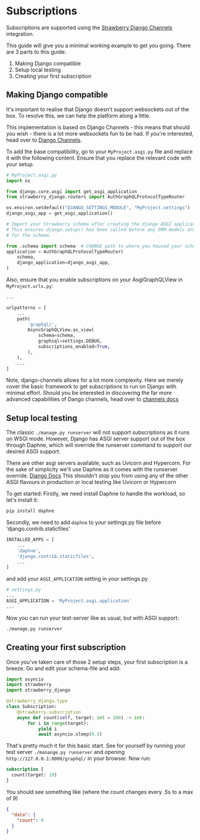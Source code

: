 # Subscriptions

Subscriptions are supported using the
[Strawberry Django Channels](https://strawberry.rocks/docs/integrations/channels) integration.

This guide will give you a minimal working example to get you going.
There are 3 parts to this guide:

1. Making Django compatible
2. Setup local testing
3. Creating your first subscription

## Making Django compatible

It's important to realise that Django doesn't support websockets out of the box.
To resolve this, we can help the platform along a little.

This implementation is based on Django Channels - this means that should you wish - there is a lot more websockets fun to be had. If you're interested, head over to [Django Channels](https://channels.readthedocs.io).

To add the base compatibility, go to your `MyProject.asgi.py` file and replace it with the following content.
Ensure that you replace the relevant code with your setup.

```python
# MyProject.asgi.py
import os

from django.core.asgi import get_asgi_application
from strawberry_django.routers import AuthGraphQLProtocolTypeRouter

os.environ.setdefault("DJANGO_SETTINGS_MODULE", "MyProject.settings")  # CHANGE the project name
django_asgi_app = get_asgi_application()

# Import your Strawberry schema after creating the django ASGI application
# This ensures django.setup() has been called before any ORM models are imported
# for the schema.

from .schema import schema  # CHANGE path to where you housed your schema file.
application = AuthGraphQLProtocolTypeRouter(
    schema,
    django_application=django_asgi_app,
)
```

Also, ensure that you enable subscriptions on your AsgiGraphQLView in `MyProject.urls.py`:

```python
...

urlpatterns = [
	...
    path(
        'graphql/',
        AsyncGraphQLView.as_view(
            schema=schema,
            graphiql=settings.DEBUG,
            subscriptions_enabled=True,
        ),
    ),
    ...
]

```

Note, django-channels allows for a lot more complexity. Here we merely cover the basic framework to get subscriptions to run on Django with minimal effort. Should you be interested in discovering the far more advanced capabilities of Dango channels, head over to [channels docs](https://channels.readthedocs.io)

## Setup local testing

The classic `./manage.py runserver` will not support subscriptions as it runs on WSGI mode. However, Django has ASGI server support out of the box through Daphne, which will override the runserver command to support our desired ASGI support.

There are other asgi servers available, such as Uvicorn and Hypercorn. For the sake of simplicity we'll use Daphne as it comes with the runserver override. [Django Docs](https://docs.djangoproject.com/en/4.2/howto/deployment/asgi/daphne/) This shouldn't stop you from using any of the other ASGI flavours in production or local testing like Uvicorn or Hypercorn

To get started: Firstly, we need install Daphne to handle the workload, so let's install it:

```bash
pip install daphne
```

Secondly, we need to add `daphne` to your settings.py file before 'django.contrib.staticfiles'

```python
INSTALLED_APPS = [
	...
    'daphne',
    'django.contrib.staticfiles',
    ...
]
```

and add your `ASGI_APPLICATION` setting in your settings.py

```python
# settings.py
...
ASGI_APPLICATION = 'MyProject.asgi.application'
...
```

Now you can run your test-server like as usual, but with ASGI support:

```bash
./manage.py runserver
```

## Creating your first subscription

Once you've taken care of those 2 setup steps, your first subscription is a breeze.
Go and edit your schema-file and add:

```python
import asyncio
import strawberry
import strawberry_django

@strawberry_django.type
class Subscription:
    @strawberry.subscription
    async def count(self, target: int = 100) -> int:
        for i in range(target):
            yield i
            await asyncio.sleep(0.5)
```

That's pretty much it for this basic start.
See for yourself by running your test server `./manange.py runserver` and opening `http://127.0.0.1:8000/graphql/` in your browser. Now run:

```graphql
subscription {
  count(target: 10)
}
```

You should see something like (where the count changes every .5s to a max of 9)

```json
{
  "data": {
    "count": 9
  }
}
```

